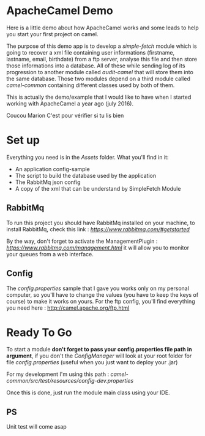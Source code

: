# ApacheCamel Demo

Here is a little demo about how ApacheCamel works and some leads to help you start your first project on camel.

The purpose of this demo app is to develop a _simple-fetch_ module which is going to recover a xml file containing user informations (firstname, lastname, email, birthdate) from a ftp server, analyse this file and then store those informations into a database. All of these while sending log of its progression to another module called _audit-camel_ that will store them into the same database. Those two modules depend on a third module called _camel-common_ containing different classes used by both of them.

This is actually the demo/example that I would like to have when I started
working with ApacheCamel a year ago (july 2016).

Coucou Marion
C'est pour vérifier si tu lis bien

# Set up

Everything you need is in the _Assets_ folder.
What you'll find in it:
* An application config-sample
* The script to build the database used by the application
* The RabbitMq json config
* A copy of the xml that can be understand by SimpleFetch Module


## RabbitMq

To run this project you should have RabbitMq installed on your machine, to install
RabbitMq, check this link : _https://www.rabbitmq.com/#getstarted_

By the way, don't forget to activate the ManagementPlugin : _https://www.rabbitmq.com/management.html_ it will allow you to monitor your queues from a web interface.

## Config

The _config.properties_ sample that I gave you works only on my personal computer, so you'll have to change the values (you have to keep the keys of course) to make it works on yours.
For the ftp config, you'll find everything you need here : http://camel.apache.org/ftp.html

# Ready To Go

To start a module **don't forget to pass your config.properties file path
in argument**, if you don't the _ConfigManager_ will look at your root folder for file _config.properties_ (useful when you just want to deploy your .jar)

For my development I'm using this path : _camel-common/src/test/resources/config-dev.properties_

Once this is done, just run the module main class using your IDE.

## PS 
Unit test will come asap
